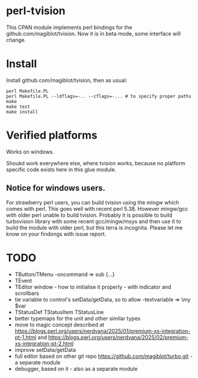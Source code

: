 # perl-tvision

This CPAN module implements perl bindings for the github.com/magiblot/tvision.
Now it is in beta mode, some interface will change.

# Install

Install github.com/magiblot/tvision, then as usual:

    perl Makefile.PL
    perl Makefile.PL --ldflags=-.. --cflags=-... # to specify proper paths
    make
    make test
    make install

# Verified platforms

Works on windows.

Shoukd work everywhere else, where tvision works, because no platform specific
code exists here in this glue module.

## Notice for windows users.

For strawberry perl users, you can build tvision using the mingw which comes with
perl. This goes well with recent perl 5.38. However mingw/gcc with older perl unable
to build tvision. Probably it is possible to build turbovision library with some
recent gcc/mingw/msys and then use it to build the module with older perl, but
this terra is incognita. Please let me know on your findongs with issue report.

# TODO

* TButton/TMenu -oncommand => sub {...}
* TEvent
* TEditor window - how to initialise it properly - with indicator and scrollbars
* tie variable to control's setData/getData, so to allow -textvariable => \my $var
* TStatusDef TStatusItem TStatusLine
* better typemaps for the unit and other similar types
* move to magic concept described at https://blogs.perl.org/users/nerdvana/2025/01/premium-xs-integration-pt-1.html and https://blogs.perl.org/users/nerdvana/2025/02/premium-xs-integration-pt-2.html
* improve setData/getData
* full editor based on other git repo https://github.com/magiblot/turbo.git - a separate module
* debugger, based on it - also as a separate module

